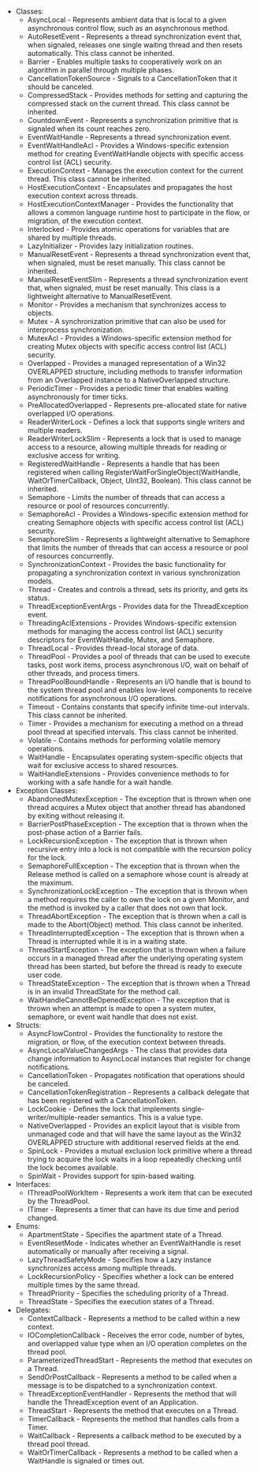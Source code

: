 * Classes:
  * AsyncLocal<T> - Represents ambient data that is local to a given asynchronous control flow, such as an asynchronous method.
  * AutoResetEvent - Represents a thread synchronization event that, when signaled, releases one single waiting thread and then resets automatically. This class cannot be inherited.
  * Barrier - Enables multiple tasks to cooperatively work on an algorithm in parallel through multiple phases.
  * CancellationTokenSource - Signals to a CancellationToken that it should be canceled.
  * CompressedStack - Provides methods for setting and capturing the compressed stack on the current thread. This class cannot be inherited.
  * CountdownEvent - Represents a synchronization primitive that is signaled when its count reaches zero.
  * EventWaitHandle - Represents a thread synchronization event.
  * EventWaitHandleAcl - Provides a Windows-specific extension method for creating EventWaitHandle objects with specific access control list (ACL) security.
  * ExecutionContext - Manages the execution context for the current thread. This class cannot be inherited.
  * HostExecutionContext - Encapsulates and propagates the host execution context across threads.
  * HostExecutionContextManager - Provides the functionality that allows a common language runtime host to participate in the flow, or migration, of the execution context.
  * Interlocked - Provides atomic operations for variables that are shared by multiple threads.
  * LazyInitializer - Provides lazy initialization routines.
  * ManualResetEvent - Represents a thread synchronization event that, when signaled, must be reset manually. This class cannot be inherited.
  * ManualResetEventSlim - Represents a thread synchronization event that, when signaled, must be reset manually. This class is a lightweight alternative to ManualResetEvent.
  * Monitor - Provides a mechanism that synchronizes access to objects.
  * Mutex - A synchronization primitive that can also be used for interprocess synchronization.
  * MutexAcl - Provides a Windows-specific extension method for creating Mutex objects with specific access control list (ACL) security.
  * Overlapped - Provides a managed representation of a Win32 OVERLAPPED structure, including methods to transfer information from an Overlapped instance to a NativeOverlapped structure.
  * PeriodicTimer - Provides a periodic timer that enables waiting asynchronously for timer ticks.
  * PreAllocatedOverlapped - Represents pre-allocated state for native overlapped I/O operations.
  * ReaderWriterLock - Defines a lock that supports single writers and multiple readers.
  * ReaderWriterLockSlim - Represents a lock that is used to manage access to a resource, allowing multiple threads for reading or exclusive access for writing.
  * RegisteredWaitHandle - Represents a handle that has been registered when calling RegisterWaitForSingleObject(WaitHandle, WaitOrTimerCallback, Object, UInt32, Boolean). This class cannot be inherited.
  * Semaphore - Limits the number of threads that can access a resource or pool of resources concurrently.
  * SemaphoreAcl - Provides a Windows-specific extension method for creating Semaphore objects with specific access control list (ACL) security.
  * SemaphoreSlim - Represents a lightweight alternative to Semaphore that limits the number of threads that can access a resource or pool of resources concurrently.
  * SynchronizationContext - Provides the basic functionality for propagating a synchronization context in various synchronization models.
  * Thread - Creates and controls a thread, sets its priority, and gets its status.
  * ThreadExceptionEventArgs - Provides data for the ThreadException event.
  * ThreadingAclExtensions - Provides Windows-specific extension methods for managing the access control list (ACL) security descriptors for EventWaitHandle, Mutex, and Semaphore.
  * ThreadLocal<T> - Provides thread-local storage of data.
  * ThreadPool - Provides a pool of threads that can be used to execute tasks, post work items, process asynchronous I/O, wait on behalf of other threads, and process timers.
  * ThreadPoolBoundHandle - Represents an I/O handle that is bound to the system thread pool and enables low-level components to receive notifications for asynchronous I/O operations.
  * Timeout - Contains constants that specify infinite time-out intervals. This class cannot be inherited.
  * Timer - Provides a mechanism for executing a method on a thread pool thread at specified intervals. This class cannot be inherited.
  * Volatile - Contains methods for performing volatile memory operations.
  * WaitHandle - Encapsulates operating system-specific objects that wait for exclusive access to shared resources.
  * WaitHandleExtensions - Provides convenience methods to for working with a safe handle for a wait handle.
* Exception Classes:
  * AbandonedMutexException - The exception that is thrown when one thread acquires a Mutex object that another thread has abandoned by exiting without releasing it.
  * BarrierPostPhaseException - The exception that is thrown when the post-phase action of a Barrier fails.
  * LockRecursionException - The exception that is thrown when recursive entry into a lock is not compatible with the recursion policy for the lock.
  * SemaphoreFullException - The exception that is thrown when the Release method is called on a semaphore whose count is already at the maximum.
  * SynchronizationLockException - The exception that is thrown when a method requires the caller to own the lock on a given Monitor, and the method is invoked by a caller that does not own that lock.
  * ThreadAbortException - The exception that is thrown when a call is made to the Abort(Object) method. This class cannot be inherited.
  * ThreadInterruptedException - The exception that is thrown when a Thread is interrupted while it is in a waiting state.
  * ThreadStartException - The exception that is thrown when a failure occurs in a managed thread after the underlying operating system thread has been started, but before the thread is ready to execute user code.
  * ThreadStateException - The exception that is thrown when a Thread is in an invalid ThreadState for the method call.
  * WaitHandleCannotBeOpenedException - The exception that is thrown when an attempt is made to open a system mutex, semaphore, or event wait handle that does not exist.
* Structs:
  * AsyncFlowControl - Provides the functionality to restore the migration, or flow, of the execution context between threads.
  * AsyncLocalValueChangedArgs<T> - The class that provides data change information to AsyncLocal<T> instances that register for change notifications.
  * CancellationToken - Propagates notification that operations should be canceled.
  * CancellationTokenRegistration - Represents a callback delegate that has been registered with a CancellationToken.
  * LockCookie - Defines the lock that implements single-writer/multiple-reader semantics. This is a value type.
  * NativeOverlapped - Provides an explicit layout that is visible from unmanaged code and that will have the same layout as the Win32 OVERLAPPED structure with additional reserved fields at the end.
  * SpinLock - Provides a mutual exclusion lock primitive where a thread trying to acquire the lock waits in a loop repeatedly checking until the lock becomes available.
  * SpinWait - Provides support for spin-based waiting.
* Interfaces:
  * IThreadPoolWorkItem - Represents a work item that can be executed by the ThreadPool.
  * ITimer - Represents a timer that can have its due time and period changed.
* Enums:
  * ApartmentState - Specifies the apartment state of a Thread.
  * EventResetMode - Indicates whether an EventWaitHandle is reset automatically or manually after receiving a signal.
  * LazyThreadSafetyMode - Specifies how a Lazy<T> instance synchronizes access among multiple threads.
  * LockRecursionPolicy - Specifies whether a lock can be entered multiple times by the same thread.
  * ThreadPriority - Specifies the scheduling priority of a Thread.
  * ThreadState - Specifies the execution states of a Thread.
* Delegates:
  * ContextCallback - Represents a method to be called within a new context.
  * IOCompletionCallback - Receives the error code, number of bytes, and overlapped value type when an I/O operation completes on the thread pool.
  * ParameterizedThreadStart - Represents the method that executes on a Thread.
  * SendOrPostCallback - Represents a method to be called when a message is to be dispatched to a synchronization context.
  * ThreadExceptionEventHandler - Represents the method that will handle the ThreadException event of an Application.
  * ThreadStart - Represents the method that executes on a Thread.
  * TimerCallback - Represents the method that handles calls from a Timer.
  * WaitCallback - Represents a callback method to be executed by a thread pool thread.
  * WaitOrTimerCallback - Represents a method to be called when a WaitHandle is signaled or times out.
